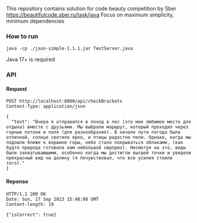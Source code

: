 This repository contains solution for code beauty competition by Sber https://beautifulcode.sber.ru/task/java
Focus on maximum simplicity, minimum dependencies

### How to run


```java -cp ./json-simple-1.1.1.jar TextServer.java```

Java 17+ is required
 

### API
    
#### Request

```
POST http://localhost:8080/api/checkBrackets
Content-Type: application/json

{
  "text": "Вчера я отправился в поход в лес (это мое любимое место для отдыха) вместе с друзьями. Мы выбрали маршрут, который проходил через горные потоки и поля (для разнообразия). В начале пути погода была отличной, солнце светило ярко, и птицы радостно пели. Однако, когда мы подошли ближе к вершине горы, небо стало покрываться облаками, (как будто природа готовила нам небольшой сюрприз). Несмотря на это, виды были захватывающими, особенно когда мы достигли высшей точки и увидели прекрасный вид на долину (я почувствовал, что все усилия стоили того)."
}
```

#### Reponse

```
HTTP/1.1 200 OK
Date: Sun, 17 Sep 2023 15:48:08 GMT
Content-length: 19

{"isCorrect": true}
```
